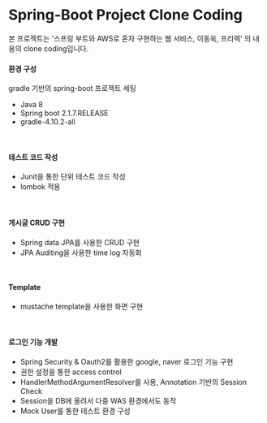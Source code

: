 # Spring-Boot Project Clone Coding

본 프로젝트는 
'스프링 부트와 AWS로 혼자 구현하는 웹 서비스, 이동욱, 프리렉'
의 내용의 clone coding입니다.

#### 환경 구성  

gradle 기반의 spring-boot 프로젝트 세팅
- Java 8
- Spring boot 2.1.7.RELEASE
- gradle-4.10.2-all

<br/>

#### 테스트 코드 작성  

- Junit을 통한 단위 테스트 코드 작성
- lombok 적용

<br/>

#### 게시글 CRUD 구현

- Spring data JPA를 사용한 CRUD 구현
- JPA Auditing을 사용한 time log 자동화

<br/>

#### Template  

- mustache template을 사용한 화면 구현

<br/>

#### 로그인 기능 개발
- Spring Security & Oauth2를 활용한 google, naver 로그인 기능 구현
- 권한 설정을 통한 access control
- HandlerMethodArgumentResolver를 사용, Annotation 기반의 Session Check
- Session을 DB에 올려서 다중 WAS 환경에서도 동작
- Mock User를 통한 테스트 환경 구성

<br/>